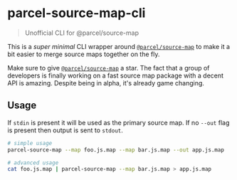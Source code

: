 
# parcel-source-map-cli
> Unofficial CLI for @parcel/source-map

This is a _super minimal_ CLI wrapper around [`@parcel/source-map`](https://github.com/parcel-bundler/source-map) to make it a bit easier to merge source maps together on the fly.

Make sure to give [`@parcel/source-map`](https://github.com/parcel-bundler/source-map) a star. The fact that a group of developers is finally working on a fast source map package with a decent API is amazing. Despite being in alpha, it's already game changing.

## Usage

If `stdin` is present it will be used as the primary source map.
If no `--out` flag is present then output is sent to `stdout`.

```sh
# simple usage
parcel-source-map --map foo.js.map --map bar.js.map --out app.js.map

# advanced usage
cat foo.js.map | parcel-source-map --map bar.js.map > app.js.map
```
